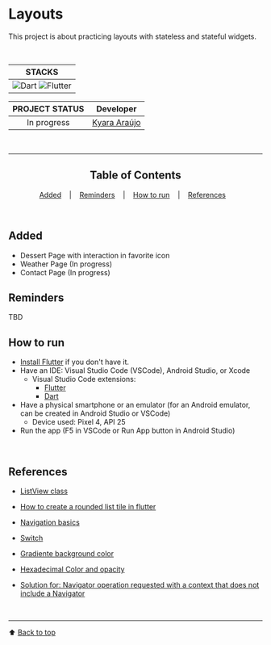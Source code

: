 
# Layouts

This project is about practicing layouts with stateless and stateful widgets.


<div align="center">
<br>

|                                                                                                STACKS                                                                                                |
|:----------------------------------------------------------------------------------------------------------------------------------------------------------------------------------------------------:|
| ![Dart](https://img.shields.io/badge/-Dart-0175C2?style=flat-round&logo=dart&logoColor=white) ![Flutter](https://img.shields.io/badge/-Flutter-02569B?style=flat-round&logo=flutter&logoColor=white) |

| PROJECT STATUS |                   Developer                    |
|:--------------:|:----------------------------------------------:|
|  In progress   | [Kyara Araújo](https://github.com/kyaraaraujo) |


<br>



---

## Table of Contents

[Added](#added) &nbsp;&nbsp; | &nbsp;&nbsp;
[Reminders](#reminders) &nbsp;&nbsp; | &nbsp;&nbsp;
[How to run](#how-to-run) &nbsp;&nbsp; | &nbsp;&nbsp;
[References](#references) &nbsp;&nbsp;



</div>
<br>


## Added
- Dessert Page with interaction in favorite icon
- Weather Page (In progress)
- Contact Page (In progress)
  

## Reminders
TBD

## **How to run**
- [Install Flutter](https://flutter.dev/) if you don't have it.
- Have an IDE: Visual Studio Code (VSCode), Android Studio, or Xcode
    - Visual Studio Code extensions:
        - [Flutter](https://marketplace.visualstudio.com/items?itemName=Dart-Code.flutter)
        - [Dart](https://marketplace.visualstudio.com/items?itemName=Dart-Code.dart-code)
- Have a physical smartphone or an emulator (for an Android emulator, can be created in Android Studio or VSCode)
  - Device used: Pixel 4, API 25
- Run the app (F5 in VSCode or Run App button in Android Studio)

<br>


## References

- [ListView class](https://api.flutter.dev/flutter/widgets/ListView-class.html)

- [How to create a rounded list tile in flutter](https://www.kindacode.com/snippet/how-to-create-rounded-listtile-in-flutter/)

- [Navigation basics](https://docs.flutter.dev/cookbook/navigation/navigation-basics)

- [Switch](https://api.flutter.dev/flutter/material/Switch-class.html)

- [Gradiente background color](https://www.digitalocean.com/community/tutorials/flutter-flutter-gradient)

- [Hexadecimal Color and opacity](https://stackoverflow.com/a/61157406/20311040)

- [Solution for: Navigator operation requested with a context that does not include a Navigator](https://stackoverflow.com/questions/44004451/navigator-operation-requested-with-a-context-that-does-not-include-a-navigator)

<br>

---
⬆ [Back to top](#layouts)

<br>
